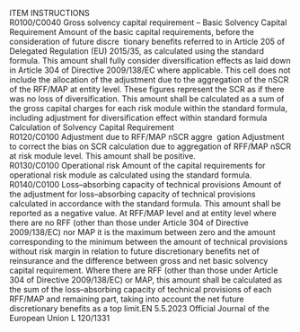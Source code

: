  
ITEM  INSTRUCTIONS  
R0100/C0040  Gross solvency capital 
requirement – Basic 
Solvency Capital 
Requirement  Amount of the basic capital requirements, before the consideration of future discre ­
tionary benefits referred to in Article 205 of Delegated Regulation (EU) 2015/35, as 
calculated using the standard formula. 
This amount shall fully consider diversification effects as laid down in Article 304 of 
Directive 2009/138/EC where applicable. 
This cell does not include the allocation of the adjustment due to the aggregation of 
the nSCR of the RFF/MAP at entity level. These figures represent the SCR as if there 
was no loss of diversification. 
This amount shall be calculated as a sum of the gross capital charges for each risk 
module within the standard formula, including adjustment for diversification effect 
within standard formula  
Calculation of 
Solvency Capital 
Requirement  
R0120/C0100  Adjustment due to 
RFF/MAP nSCR aggre ­
gation  Adjustment to correct the bias on SCR calculation due to aggregation of RFF/MAP 
nSCR at risk module level. 
This amount shall be positive.  
R0130/C0100  Operational risk  Amount of the capital requirements for operational risk module as calculated using 
the standard formula.  
R0140/C0100  Loss–absorbing capacity 
of technical provisions  Amount of the adjustment for loss–absorbing capacity of technical provisions 
calculated in accordance with the standard formula. 
This amount shall be reported as a negative value. 
At RFF/MAP level and at entity level where there are no RFF (other than those under 
Article 304 of Directive 2009/138/EC) nor MAP it is the maximum between zero 
and the amount corresponding to the minimum between the amount of technical 
provisions without risk margin in relation to future discretionary benefits net of 
reinsurance and the difference between gross and net basic solvency capital 
requirement. 
Where there are RFF (other than those under Article 304 of Directive 2009/138/EC) 
or MAP, this amount shall be calculated as the sum of the loss–absorbing capacity of 
technical provisions of each RFF/MAP and remaining part, taking into account the 
net future discretionary benefits as a top limit.EN  5.5.2023 Official Journal of the European Union L 120/1331
